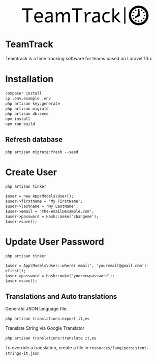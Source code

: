 <p align="center"><img src="resources/images/logo.svg" width="400" alt="Laravel Logo"></a></p>


# TeamTrack

Teamtrack is a time tracking software for teams based on Laravel 10.x


# Installation

```
composer install
cp .env.example .env
php artisan key:generate
php artisan migrate
php artisan db:seed
npm install
npm run build
```

## Refresh database

```
php artisan migrate:fresh --seed
```


# Create User

```
php artisan tinker
```

```
$user = new App\Models\User();
$user->firstname = 'My FirstName';
$user->lastname = 'My LastName';
$user->email = 'the-email@example.com';
$user->password = Hash::make('changeme');
$user->save();
```


# Update User Password

```
php artisan tinker
```

```
$user = App\Models\User::where('email', 'youremail@gmail.com')->first();
$user->password = Hash::make('yournewpassword');
$user->save();
```

## Translations and Auto translations

Generate JSON language file:

```
php artisan translations:export it,es
```

Translate String via Google Translator 

```
php artisan translations:translate it,es
```

To override a translation, create a file in `resources/lang/persistent-strings-it.json`

